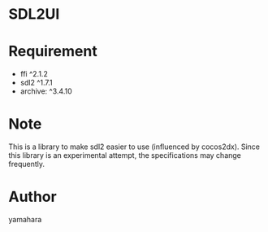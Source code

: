 SDL2UI
====

# Requirement

* ffi ^2.1.2
* sdl2 ^1.7.1
* archive: ^3.4.10

# Note

This is a library to make sdl2 easier to use (influenced by cocos2dx).
Since this library is an experimental attempt, the specifications may change frequently.

# Author

yamahara
